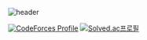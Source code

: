 ![header](https://capsule-render.vercel.app/api?type=transparent&color=auto&height=300&section=header&text=hello,%20world&fontSize=90)


[![CodeForces Profile](https://cf.leed.at?id=hoxym01a)](https://codeforces.com/profile/hoxym01a)
[![Solved.ac프로필](http://mazassumnida.wtf/api/v2/generate_badge?boj=hoxymola)](https://solved.ac/hoxymola)
